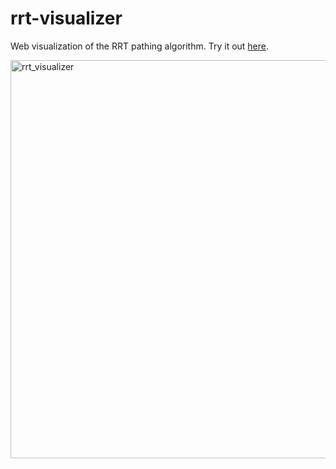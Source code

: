 # rrt-visualizer
Web visualization of the RRT pathing algorithm. Try it out [here](https://simonk5.github.io/rrt-visualizer/).

<img width="637" alt="rrt_visualizer" src="https://user-images.githubusercontent.com/32185431/149715123-f3cd004e-60ea-44da-a111-941a48bdbf76.png">
